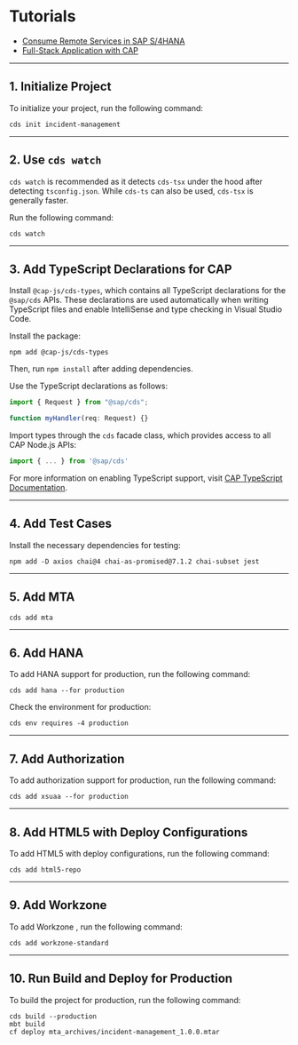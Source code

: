 # Tutorials

- [Consume Remote Services in SAP S/4HANA](https://developers.sap.com/group.sap-s4hana-consume-remote-services.html)
- [Full-Stack Application with CAP](https://developers.sap.com/group.cap-application-full-stack.html)

---

## 1. Initialize Project

To initialize your project, run the following command:

```shell
cds init incident-management
```

---

## 2. Use `cds watch`

`cds watch` is recommended as it detects `cds-tsx` under the hood after detecting `tsconfig.json`. While `cds-ts` can also be used, `cds-tsx` is generally faster.

Run the following command:

```shell
cds watch
```

---

## 3. Add TypeScript Declarations for CAP

Install `@cap-js/cds-types`, which contains all TypeScript declarations for the `@sap/cds` APIs. These declarations are used automatically when writing TypeScript files and enable IntelliSense and type checking in Visual Studio Code.

Install the package:

```shell
npm add @cap-js/cds-types
```

Then, run `npm install` after adding dependencies.

Use the TypeScript declarations as follows:

```typescript
import { Request } from "@sap/cds";

function myHandler(req: Request) {}
```

Import types through the `cds` facade class, which provides access to all CAP Node.js APIs:

```typescript
import { ... } from '@sap/cds'
```

For more information on enabling TypeScript support, visit [CAP TypeScript Documentation](https://cap.cloud.sap/docs/node.js/typescript#enable-typescript-support).

---

## 4. Add Test Cases

Install the necessary dependencies for testing:

```shell
npm add -D axios chai@4 chai-as-promised@7.1.2 chai-subset jest
```

---

## 5. Add MTA

```shell
cds add mta
```

---

## 6. Add HANA

To add HANA support for production, run the following command:

```shell
cds add hana --for production
```

Check the environment for production:

```shell
cds env requires -4 production
```

---

## 7. Add Authorization

To add authorization support for production, run the following command:

```shell
cds add xsuaa --for production
```

---

## 8. Add HTML5 with Deploy Configurations

To add HTML5 with deploy configurations, run the following command:

```shell
cds add html5-repo
```

---

## 9. Add Workzone

To add Workzone , run the following command:

```shell
cds add workzone-standard
```

---

## 10. Run Build and Deploy for Production

To build the project for production, run the following command:

```shell
cds build --production
mbt build
cf deploy mta_archives/incident-management_1.0.0.mtar
```

